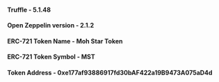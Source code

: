 #### Truffle  - 5.1.48 
#### Open Zeppelin version - 2.1.2
#### ERC-721 Token Name - Moh Star Token
#### ERC-721 Token Symbol - MST
#### Token Address - 0xe177af93886917fd30bAF422a19B9473A075aD4d
